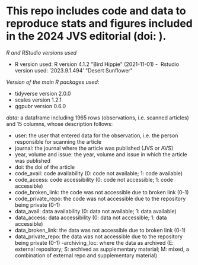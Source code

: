 # This repo includes code and data to reproduce stats and figures included in the 2024 JVS editorial (doi: ).

*R and RStudio versions used*
- R version used: R version 4.1.2 "Bird Hippie" (2021-11-01)
-  Rstudio version used: ‘2023.9.1.494’ "Desert Sunflower"

*Version of the main R packages used:*
- tidyverse version 2.0.0
- scales version 1.2.1 
- ggpubr version 0.6.0

*data:*
a dataframe including 1965 rows (observations, i.e. scanned articles) and 15 columns, whose description follows:
- user: the user that entered data for the observation, i.e. the person responsible for scanning the article
- journal: the journal where the article was published (JVS or AVS)
- year, volume and issue: the year, volume and issue in which the article was published
- doi: the doi of the article
- code_avail: code availability (0: code not available; 1: code available)
- code_access: code accessibility (0: code not accessible; 1: code accessible)
- code_broken_link: the code was not accessible due to broken link (0-1)
- code_private_repo: the code was not accessible due to the repository being private (0-1)
- data_avail: data availability (0: data not available; 1: data available)
- data_access: data accessibility (0: data not accessible; 1: data accessible)
- data_broken_link: the data was not accessible due to broken link (0-1)
- data_private_repo: the data was not accessible due to the repository being private (0-1)
-archiving_loc: where the data as archived (E: external repository; S: archived as supplementary material; M: mixed, a combination of external repo and supplementary material)
